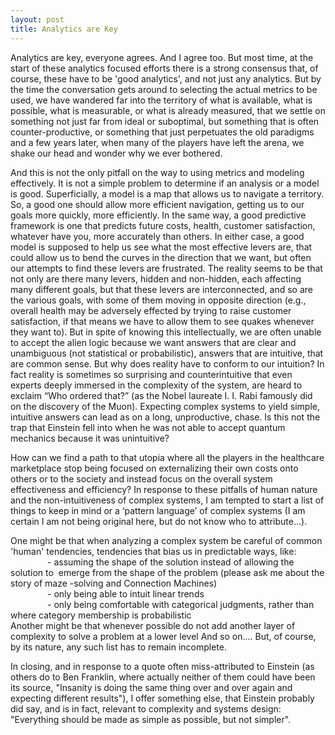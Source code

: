 ```yaml
---
layout: post
title: Analytics are Key
---
```


<p>Analytics are key, everyone agrees. And I agree too. But most time, at the start of these analytics focused efforts there is a strong consensus that, of course, these have to be 'good analytics', and not just any analytics. But by the time the conversation gets around to selecting the actual metrics to be used, we have wandered far into the territory of what is available, what is possible, what is measurable, or what is already measured, that we settle on something not just far from ideal or suboptimal, but something that is often counter-productive, or something that just perpetuates the old paradigms and a few years later, when many of the players have left the arena, we shake our head and wonder why we ever bothered. </p>

<p>And this is not the only pitfall on the way to using metrics and modeling effectively. It is not a simple problem to determine if an analysis or a model is good. Superficially, a model is a map that allows us to navigate a territory. So, a good one should allow more efficient navigation, getting us to our goals more quickly, more efficiently. In the same way, a good predictive framework is one that predicts future costs, health, customer satisfaction, whatever have you, more accurately than others. In either case, a good model is supposed to help us see what the most effective levers are, that could allow us to bend the curves in the direction that we want, but often our attempts to find these levers are frustrated. The reality seems to be that not only are there many levers, hidden and non-hidden, each affecting many different goals, but that these levers are interconnected, and so are the various goals, with some of them moving in opposite direction (e.g., overall health may be adversely effected by trying to raise customer satisfaction, if that means we have to allow them to see quakes whenever they want to). But in spite of knowing this intellectually, we are often unable to accept the alien logic because we want answers that are clear and unambiguous (not statistical or probabilistic), answers that are intuitive, that are common sense. But why does reality have to conform to our intuition? In fact reality is sometimes so surprising and counterintuitive that even experts deeply immersed in the complexity of the system, are heard to exclaim “Who ordered that?” (as the Nobel laureate I. I. Rabi famously did on the discovery of the Muon). Expecting complex systems to yield simple, intuitive answers can lead as on a long, unproductive, chase. Is this not the trap that Einstein fell into when he was not able to accept quantum mechanics because it was unintuitive?</p>

<p>How can we find a path to that utopia where all the players in the healthcare marketplace stop being focused on externalizing their own costs onto others or to the society and instead focus on the overall system effectiveness and efficiency? In response to these pitfalls of human nature and the non-intuitiveness of complex systems, I am tempted to start a list of things to keep in mind or a ‘pattern language’ of complex systems (I am certain I am not being original here, but do not know who to attribute...).</p>
<p>One might be that when analyzing a complex system be careful of common 'human' tendencies, tendencies that bias us in predictable ways, like:<br>
               - assuming the shape of the solution instead of allowing the solution to  emerge from the shape of the problem (please ask me about the story of maze -solving and Connection Machines)<br>
               - only being able to intuit linear trends<br>
               - only being comfortable with categorical judgments, rather than where category membership is probabilistic<br>
Another might be that whenever possible do not add another layer of complexity to solve a problem at a lower level
And so on....
But, of course, by its nature, any such list has to remain incomplete.</p>

<p>In closing, and in response to a quote often miss-attributed to Einstein (as others do to Ben Franklin, where actually neither of them could have been its source, "Insanity is doing the same thing over and over again and expecting different results"), I offer something else, that Einstein probably did say, and is in fact, relevant to complexity and systems design: "Everything should be made as simple as possible, but not simpler".</p>


